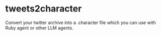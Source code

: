 # tweets2character

Convert your twitter archive into a .character file which you can use with Ruby agent or other LLM agents.

